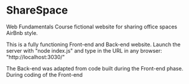 # ShareSpace
Web Fundamentals Course fictional website for sharing office spaces AirBnb style.

This is a fully functioning Front-end and Back-end website. Launch the server with "node index.js" and type in the URL in any browser: 
"http://localhost:3030/"

The Back-end was adapted from code built during the Front-end phase. During coding of the Front-end 
